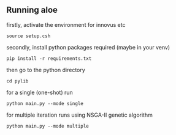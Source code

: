 ## Running aloe 
firstly, activate the environment
 for innovus etc  
 ```
 source setup.csh
 ```  
secondly, install python packages required (maybe in your venv)  
```
pip install -r requirements.txt
```   
then go to the python directory   
 ```
 cd pylib
 ```    
for a single (one-shot) run   
```
python main.py --mode single
```   
for multiple iteration runs using NSGA-II genetic algorithm  
```
python main.py --mode multiple
```
